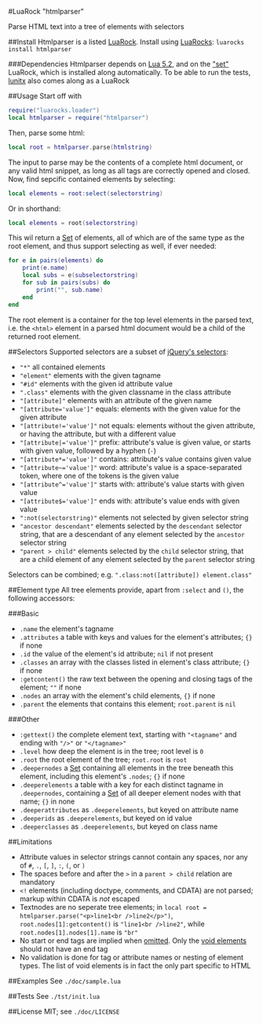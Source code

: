 #LuaRock "htmlparser"

Parse HTML text into a tree of elements with selectors

[1]: http://wscherphof.github.com/lua-set/
[2]: http://api.jquery.com/category/selectors/

##Install
Htmlparser is a listed [LuaRock](http://luarocks.org/repositories/rocks/). Install using [LuaRocks](http://www.luarocks.org/): `luarocks install htmlparser`

###Dependencies
Htmlparser depends on [Lua 5.2](http://www.lua.org/download.html), and on the ["set"][1] LuaRock, which is installed along automatically. To be able to run the tests, [lunitx](https://github.com/dcurrie/lunit) also comes along as a LuaRock

##Usage
Start off with
```lua
require("luarocks.loader")
local htmlparser = require("htmlparser")
```
Then, parse some html:
```lua
local root = htmlparser.parse(htmlstring)
```
The input to parse may be the contents of a complete html document, or any valid html snippet, as long as all tags are correctly opened and closed.
Now, find sepcific contained elements by selecting:
```lua
local elements = root:select(selectorstring)
```
Or in shorthand:
```lua
local elements = root(selectorstring)
```
This wil return a [Set][1] of elements, all of which are of the same type as the root element, and thus support selecting as well, if ever needed:
```lua
for e in pairs(elements) do
	print(e.name)
	local subs = e(subselectorstring)
	for sub in pairs(subs) do
		print("", sub.name)
	end
end
```
The root element is a container for the top level elements in the parsed text, i.e. the `<html>` element in a parsed html document would be a child of the returned root element.

##Selectors
Supported selectors are a subset of [jQuery's selectors][2]:

- `"*"` all contained elements
- `"element"` elements with the given tagname
- `"#id"` elements with the given id attribute value
- `".class"` elements with the given classname in the class attribute
- `"[attribute]"` elements with an attribute of the given name
- `"[attribute='value']"` equals: elements with the given value for the given attribute
- `"[attribute!='value']"` not equals: elements without the given attribute, or having the attribute, but with a different value
- `"[attribute|='value']"` prefix: attribute's value is given value, or starts with given value, followed by a hyphen (`-`)
- `"[attribute*='value']"` contains: attribute's value contains given value
- `"[attribute~='value']"` word: attribute's value is a space-separated token, where one of the tokens is the given value
- `"[attribute^='value']"` starts with: attribute's value starts with given value
- `"[attribute$='value']"` ends with: attribute's value ends with given value
- `":not(selectorstring)"` elements not selected by given selector string
- `"ancestor descendant"` elements selected by the `descendant` selector string, that are a descendant of any element selected by the `ancestor` selector string
- `"parent > child"` elements selected by the `child` selector string, that are a child element of any element selected by the `parent` selector string

Selectors can be combined; e.g. `".class:not([attribute]) element.class"`

##Element type
All tree elements provide, apart from `:select` and `()`, the following accessors:

###Basic
- `.name` the element's tagname
- `.attributes` a table with keys and values for the element's attributes; `{}` if none
- `.id` the value of the element's id attribute; `nil` if not present
- `.classes` an array with the classes listed in element's class attribute; `{}` if none
- `:getcontent()` the raw text between the opening and closing tags of the element; `""` if none
- `.nodes` an array with the element's child elements, `{}` if none
- `.parent` the elements that contains this element; `root.parent` is `nil`

###Other
- `:gettext()` the complete element text, starting with `"<tagname"` and ending with `"/>"` or `"</tagname>"`
- `.level` how deep the element is in the tree; root level is `0`
- `.root` the root element of the tree; `root.root` is `root`
- `.deepernodes` a [Set][1] containing all elements in the tree beneath this element, including this element's `.nodes`; `{}` if none
- `.deeperelements` a table with a key for each distinct tagname in `.deepernodes`, containing a [Set][1] of all deeper element nodes with that name; `{}` in none
- `.deeperattributes` as `.deeperelements`, but keyed on attribute name
- `.deeperids` as `.deeperelements`, but keyed on id value
- `.deeperclasses` as `.deeperelements`, but keyed on class name

##Limitations
- Attribute values in selector strings cannot contain any spaces, nor any of `#`, `.`, `[`, `]`, `:`, `(`, or `)`
- The spaces before and after the `>` in a `parent > child` relation are mandatory 
- `<!` elements (including doctype, comments, and CDATA) are not parsed; markup within CDATA is *not* escaped
- Textnodes are no seperate tree elements; in `local root = htmlparser.parse("<p>line1<br />line2</p>")`, `root.nodes[1]:getcontent()` is `"line1<br />line2"`, while `root.nodes[1].nodes[1].name` is `"br"`
- No start or end tags are implied when [omitted](http://www.w3.org/TR/html5/syntax.html#optional-tags). Only the [void elements](http://www.w3.org/TR/html5/syntax.html#void-elements) should not have an end tag
- No validation is done for tag or attribute names or nesting of element types. The list of void elements is in fact the only part specific to HTML

##Examples
See `./doc/sample.lua`

##Tests
See `./tst/init.lua`

##License
MIT; see `./doc/LICENSE`
